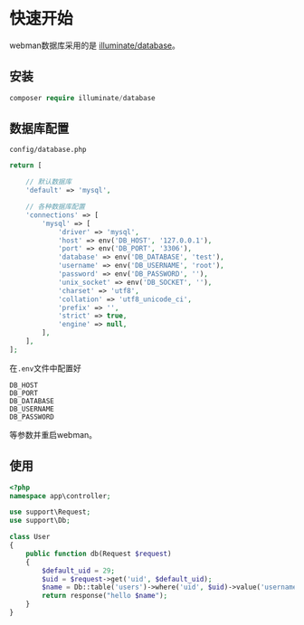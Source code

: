# 快速开始

webman数据库采用的是 [illuminate/database](https://github.com/illuminate/database)。

## 安装
```php
composer require illuminate/database
```

## 数据库配置
`config/database.php`
```php
return [

    // 默认数据库
    'default' => 'mysql',

    // 各种数据库配置
    'connections' => [
        'mysql' => [
            'driver' => 'mysql',
            'host' => env('DB_HOST', '127.0.0.1'),
            'port' => env('DB_PORT', '3306'),
            'database' => env('DB_DATABASE', 'test'),
            'username' => env('DB_USERNAME', 'root'),
            'password' => env('DB_PASSWORD', ''),
            'unix_socket' => env('DB_SOCKET', ''),
            'charset' => 'utf8',
            'collation' => 'utf8_unicode_ci',
            'prefix' => '',
            'strict' => true,
            'engine' => null,
        ],
    ],
];
```
在`.env`文件中配置好
```
DB_HOST
DB_PORT
DB_DATABASE
DB_USERNAME
DB_PASSWORD
```
等参数并重启webman。

## 使用
```php
<?php
namespace app\controller;

use support\Request;
use support\Db;

class User
{
    public function db(Request $request)
    {
        $default_uid = 29;
        $uid = $request->get('uid', $default_uid);
        $name = Db::table('users')->where('uid', $uid)->value('username');
        return response("hello $name");
    }
}
```
